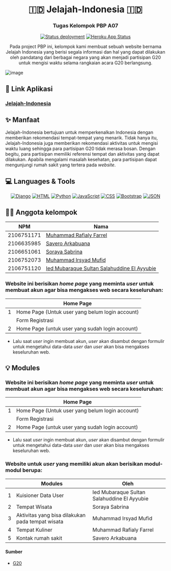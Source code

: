 <h1 align="center">🇮🇩 Jelajah-Indonesia 🇮🇩 </h1>
<h3 align="center">Tugas Kelompok PBP A07 </h3>
<div align="center">


  <a href="">[![Status deployment](https://github.com/JelajahIndonesiaA07/Jelajah-Indonesia/workflows/Deploy/badge.svg)](https://github.com/JelajahIndonesiaA07/Jelajah-Indonesia/actions/workflows/dpl.yml)</a>
  <a href="">[![Heroku App Status](https://heroku-shields.herokuapp.com/jelajahindonesia)](https://jelajahindonesia.herokuapp.com)</a>
  <p>Pada project PBP ini, kelompok kami membuat sebuah website bernama Jelajah Indonesia yang berisi segala informasi dan hal yang dapat dilakukan oleh pandatang dari berbagai negara yang akan menjadi partisipan G20 untuk mengisi waktu selama rangkaian acara G20 berlangsung.</p>
</div>

![image](https://user-images.githubusercontent.com/115601942/199528524-551db591-0baa-4fa4-9647-850f0d3102d3.jpeg)

## 🔗 Link Aplikasi
### [**Jelajah-Indonesia**](https://jelajah-indonesia.up.railway.app/)

## ✨ Manfaat
Jelajah-Indonesia bertujuan untuk memperkenalkan Indonesia dengan memberikan rekomendasi tempat-tempat yang menarik. Tidak hanya itu, Jelajah-Indonesia juga memberikan rekomendasi aktivitas untuk mengisi waktu luang sehingga para partisipan G20 tidak merasa bosan. Dengan begitu, para partisipan memiliki referensi tempat dan aktivitas yang dapat dilakukan. Apabila mengalami masalah kesehatan, para partisipan dapat mengunjungi rumah sakit yang tertera pada *website*. 

## 💻 Languages & Tools
<div align="center">

  <a href="">![Django](https://img.shields.io/badge/Django-092E20?style=for-the-badge&logo=django&logoColor=green)</a>
  <a href="">![HTML](https://img.shields.io/badge/HTML5-E34F26?style=for-the-badge&logo=html5&logoColor=white)</a>
  <a href="">![Python](https://img.shields.io/badge/Python-FFD43B?style=for-the-badge&logo=python&logoColor=blue)</a>
  <a href="">![JavaScript](https://img.shields.io/badge/JavaScript-323330?style=for-the-badge&logo=javascript&logoColor=F7DF1E)</a>
  <a href="">![CSS](https://img.shields.io/badge/CSS3-1572B6?style=for-the-badge&logo=css3&logoColor=white)</a>
  <a href="">![Bootstrap](https://img.shields.io/badge/Bootstrap-563D7C?style=for-the-badge&logo=bootstrap&logoColor=white)</a>
  <a href="">![JSON](https://img.shields.io/badge/json-5E5C5C?style=for-the-badge&logo=json&logoColor=white)</a>
</div>

## 👨‍💻 Anggota kelompok
| NPM | Nama |
|---|---|
| 2106751171 | [Muhammad Rafialy Farrel](https://github.com/rafialyfarrel) |
| 2106635985 | [Savero Arkabuana](https://github.com/saveroarkabuana) |
| 2106651061 | [Soraya Sabrina](https://github.com/sorayasab)|
| 2106752073 | [Muhammad Irsyad Mufid](https://github.com/IrsyadMufid) |
| 2106751120 | [Ied Mubaraque Sultan Salahuddine El Ayyubie](https://github.com/Ayyubieied) |

###  Website ini berisikan _home page_ yang meminta _user_ untuk membuat akun agar bisa mengakses web secara keseluruhan:

| | Home Page | 
|---|---|
| 1 | Home Page (Untuk user yang belum login account) |
|  | Form Registrasi |
| 2 | Home Page (untuk user yang sudah login account) |

- Lalu saat _user_ ingin membuat akun, _user_ akan disambut dengan formulir untuk mengetahui data-data _user_ dan _user_ akan bisa mengakses keseluruhan web.

## 💡 Modules

###  Website ini berisikan _home page_ yang meminta _user_ untuk membuat akun agar bisa mengakses web secara keseluruhan:

| | Home Page | 
|---|---|
| 1 | Home Page (Untuk user yang belum login account) |
|  | Form Registrasi |
| 2 | Home Page (untuk user yang sudah login account) |

- Lalu saat _user_ ingin membuat akun, _user_ akan disambut dengan formulir untuk mengetahui data-data _user_ dan _user_ akan bisa mengakses keseluruhan web.
### Website untuk _user_ yang memiliki akun akan berisikan modul-modul berupa:
| | Modules | Oleh |
|---|---|---|
| 1 | Kuisioner Data User | Ied Mubaraque Sultan Salahuddine El Ayyubie |
| 2 | Tempat Wisata | Soraya Sabrina |
| 3 | Aktivitas yang bisa dilakukan pada tempat wisata | Muhammad Irsyad Mufid |
| 4 | Tempat Kuliner | Muhammad Rafialy Farrel | 
| 5 | Kontak rumah sakit | Savero Arkabuana |

#### Sumber 
- [G20](https://www.g20.org/bali-summit/)
